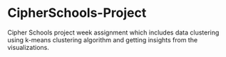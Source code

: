 # CipherSchools-Project
Cipher Schools project week assignment which includes data clustering using k-means clustering algorithm and getting insights from the visualizations.
